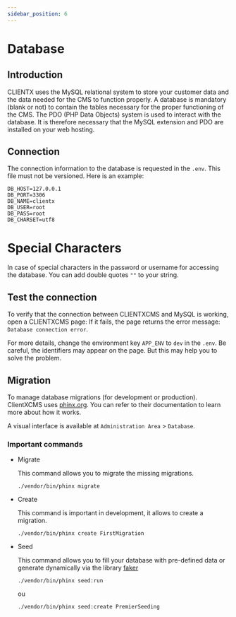 ```yaml
---
sidebar_position: 6
---
```


# Database

## Introduction 
CLIENTX uses the MySQL relational system to store your customer data and the data needed for the CMS to function properly. A database is mandatory (blank or not) to contain the tables necessary for the proper functioning of the CMS. The PDO (PHP Data Objects) system is used to interact with the database. It is therefore necessary that the MySQL extension and PDO are installed on your web hosting.

## Connection
The connection information to the database is requested in the ``.env``. This file must not be versioned. Here is an example:
```
DB_HOST=127.0.0.1
DB_PORT=3306
DB_NAME=clientx
DB_USER=root
DB_PASS=root
DB_CHARSET=utf8
```
# Special Characters
In case of special characters in the password or username for accessing the database. You can add double quotes `""` to your string.
## Test the connection

To verify that the connection between CLIENTXCMS and MySQL is working, open a CLIENTXCMS page:
If it fails, the page returns the error message:
`Database connection error`.

For more details, change the environment key `APP_ENV` to `dev` in the ``.env``.
Be careful, the identifiers may appear on the page. But this may help you to solve the problem.

## Migration

To manage database migrations (for development or production). ClientXCMS uses [phinx.org](https://phinx.org/). You can refer to their documentation to learn more about how it works.

A visual interface is available at `Administration Area` > `Database`. 
### Important commands 
- Migrate <br/>

    This command allows you to migrate the missing migrations.
    ```
    ./vendor/bin/phinx migrate
    ```

- Create <br/>

    This command is important in development, it allows to create a migration.
    ```
    ./vendor/bin/phinx create FirstMigration
    ```

- Seed <br/>

    This command allows you to fill your database with pre-defined data or generate dynamically via the library [faker](https://github.com/fzaninotto/Faker)
    ```
    ./vendor/bin/phinx seed:run
    ```
    ou
    ```
    ./vendor/bin/phinx seed:create PremierSeeding
    ```
